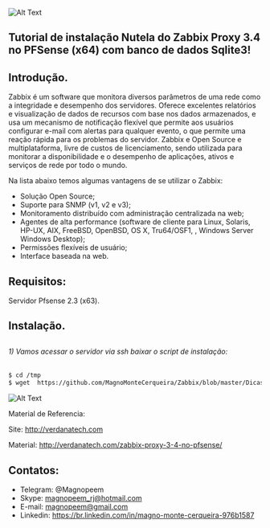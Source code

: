 
![Alt Text](https://github.com/MagnoMonteCerqueira/Zabbix/blob/master/Zabbix_3.4/src/img/PFsense/zabbix-34-pfsense.png)

##                                      Tutorial de instalação Nutela do Zabbix Proxy 3.4 no PFSense (x64) com banco de dados Sqlite3!


## Introdução.

Zabbix é um software que monitora diversos parâmetros de uma rede como a integridade e desempenho dos servidores. Oferece excelentes relatórios e visualização de dados de recursos com base nos dados armazenados, e usa um mecanismo de notificação flexível que permite aos usuários configurar e-mail com alertas para qualquer evento, o que permite uma reação rápida para os problemas do servidor.
Zabbix e Open Source e multiplataforma, livre de custos de licenciamento, sendo utilizada para monitorar a disponibilidade e o desempenho de aplicações, ativos e serviços de rede por todo o mundo.

Na lista abaixo temos algumas vantagens de se utilizar o Zabbix:

* Solução Open Source;
* Suporte para SNMP (v1, v2 e v3);
* Monitoramento distribuído com administração centralizada na web;
* Agentes de alta performance (software de cliente para Linux, Solaris, HP-UX, AIX, FreeBSD, OpenBSD, OS X, Tru64/OSF1, , Windows Server Windows Desktop);
* Permissões flexíveis de usuário;
* Interface baseada na web.


## Requisitos:

Servidor Pfsense 2.3 (x63).

## Instalação.

##
###### 1)  Vamos acessar o servidor via ssh baixar o script de instalação:

```sh
$ cd /tmp
$ wget  https://github.com/MagnoMonteCerqueira/Zabbix/blob/master/Dicas_e_Truques/Zabbix_Proxy/Instalacao_3.4/Mariadb/Debian/Nutela/Arquivos/install-zabbix-proxy-3.4.sh
```
![Alt Text](https://github.com/MagnoMonteCerqueira/Zabbix/blob/master/Zabbix_3.4/src/img/Zabbix_proxy/nutela01-old.PNG)




Material de Referencia:

Site: http://verdanatech.com

Material: http://verdanatech.com/zabbix-proxy-3-4-no-pfsense/

##

## Contatos:


* Telegram: @Magnopeem
* Skype: magnopeem_rj@hotmail.com
* E-mail: magnopeem@gmail.com
* Linkedin: https://br.linkedin.com/in/magno-monte-cerqueira-976b1587


